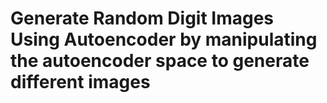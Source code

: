 # Generate Random Digit Images Using Autoencoder by manipulating the autoencoder space to generate different images

